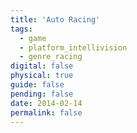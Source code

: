```yaml
---
title: 'Auto Racing'
tags:
  - game
  - platform_intellivision
  - genre_racing
digital: false
physical: true
guide: false
pending: false
date: 2014-02-14
permalink: false
---
```

